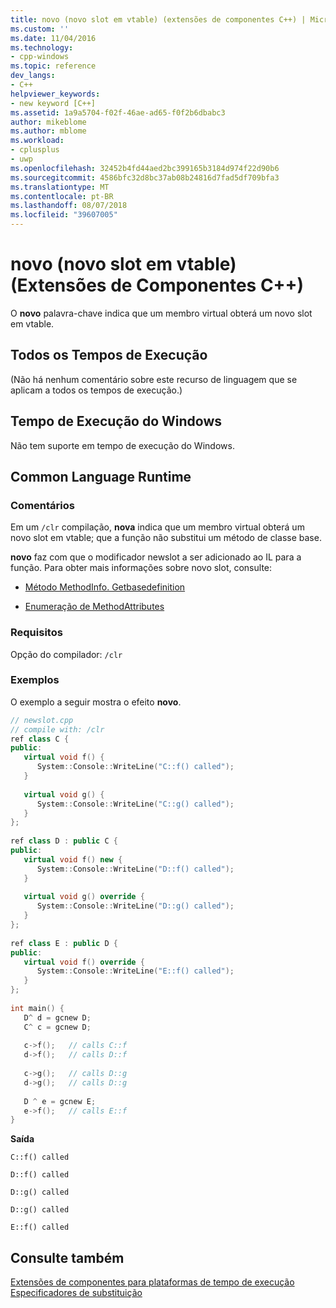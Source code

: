 ```yaml
---
title: novo (novo slot em vtable) (extensões de componentes C++) | Microsoft Docs
ms.custom: ''
ms.date: 11/04/2016
ms.technology:
- cpp-windows
ms.topic: reference
dev_langs:
- C++
helpviewer_keywords:
- new keyword [C++]
ms.assetid: 1a9a5704-f02f-46ae-ad65-f0f2b6dbabc3
author: mikeblome
ms.author: mblome
ms.workload:
- cplusplus
- uwp
ms.openlocfilehash: 32452b4fd44aed2bc399165b3184d974f22d90b6
ms.sourcegitcommit: 4586bfc32d8bc37ab08b24816d7fad5df709bfa3
ms.translationtype: MT
ms.contentlocale: pt-BR
ms.lasthandoff: 08/07/2018
ms.locfileid: "39607005"
---
```

# <a name="new-new-slot-in-vtable--c-component-extensions"></a>novo (novo slot em vtable) (Extensões de Componentes C++)
O **novo** palavra-chave indica que um membro virtual obterá um novo slot em vtable.  
  
## <a name="all-runtimes"></a>Todos os Tempos de Execução  
 (Não há nenhum comentário sobre este recurso de linguagem que se aplicam a todos os tempos de execução.)  
  
## <a name="windows-runtime"></a>Tempo de Execução do Windows  
 Não tem suporte em tempo de execução do Windows.  
  
## <a name="common-language-runtime"></a>Common Language Runtime 
### <a name="remarks"></a>Comentários  
  
 Em um `/clr` compilação, **nova** indica que um membro virtual obterá um novo slot em vtable; que a função não substitui um método de classe base.  
  
 **novo** faz com que o modificador newslot a ser adicionado ao IL para a função.  Para obter mais informações sobre novo slot, consulte:  
  
-   [Método MethodInfo. Getbasedefinition](https://msdn.microsoft.com/library/system.reflection.methodinfo.getbasedefinition.aspx)  
  
-   [Enumeração de MethodAttributes](https://msdn.microsoft.com/library/system.reflection.methodattributes.aspx)  
  
### <a name="requirements"></a>Requisitos  
 Opção do compilador: `/clr`  
  
### <a name="examples"></a>Exemplos  
  
 O exemplo a seguir mostra o efeito **novo**.  
  
```cpp  
// newslot.cpp  
// compile with: /clr  
ref class C {  
public:  
   virtual void f() {  
      System::Console::WriteLine("C::f() called");  
   }  
  
   virtual void g() {  
      System::Console::WriteLine("C::g() called");  
   }  
};  
  
ref class D : public C {  
public:  
   virtual void f() new {  
      System::Console::WriteLine("D::f() called");  
   }  
  
   virtual void g() override {  
      System::Console::WriteLine("D::g() called");  
   }  
};  
  
ref class E : public D {  
public:  
   virtual void f() override {  
      System::Console::WriteLine("E::f() called");  
   }  
};  
  
int main() {  
   D^ d = gcnew D;  
   C^ c = gcnew D;  
  
   c->f();   // calls C::f  
   d->f();   // calls D::f  
  
   c->g();   // calls D::g  
   d->g();   // calls D::g  
  
   D ^ e = gcnew E;  
   e->f();   // calls E::f  
}  
```  
  
 **Saída**  
  
```Output  
C::f() called  
  
D::f() called  
  
D::g() called  
  
D::g() called  
  
E::f() called  
```  
  
## <a name="see-also"></a>Consulte também  
 [Extensões de componentes para plataformas de tempo de execução](../windows/component-extensions-for-runtime-platforms.md)   
 [Especificadores de substituição](../windows/override-specifiers-cpp-component-extensions.md)